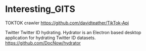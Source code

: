 # Interesting_GITS

TOKTOK crawler
https://github.com/davidteather/TikTok-Api

Twitter Twitter ID hydrating. Hydrator is an Electron based desktop application for hydrating Twitter ID datasets. 
https://github.com/DocNow/hydrator
